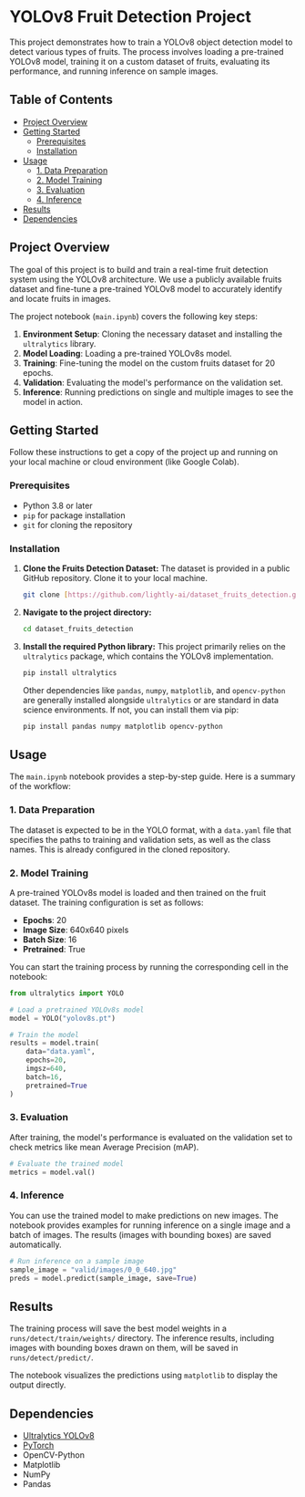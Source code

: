 # YOLOv8 Fruit Detection Project

This project demonstrates how to train a YOLOv8 object detection model to detect various types of fruits. The process involves loading a pre-trained YOLOv8 model, training it on a custom dataset of fruits, evaluating its performance, and running inference on sample images.

## Table of Contents
- [Project Overview](#project-overview)
- [Getting Started](#getting-started)
  - [Prerequisites](#prerequisites)
  - [Installation](#installation)
- [Usage](#usage)
  - [1. Data Preparation](#1-data-preparation)
  - [2. Model Training](#2-model-training)
  - [3. Evaluation](#3-evaluation)
  - [4. Inference](#4-inference)
- [Results](#results)
- [Dependencies](#dependencies)

## Project Overview

The goal of this project is to build and train a real-time fruit detection system using the YOLOv8 architecture. We use a publicly available fruits dataset and fine-tune a pre-trained YOLOv8 model to accurately identify and locate fruits in images.

The project notebook (`main.ipynb`) covers the following key steps:
1.  **Environment Setup**: Cloning the necessary dataset and installing the `ultralytics` library.
2.  **Model Loading**: Loading a pre-trained YOLOv8s model.
3.  **Training**: Fine-tuning the model on the custom fruits dataset for 20 epochs.
4.  **Validation**: Evaluating the model's performance on the validation set.
5.  **Inference**: Running predictions on single and multiple images to see the model in action.

## Getting Started

Follow these instructions to get a copy of the project up and running on your local machine or cloud environment (like Google Colab).

### Prerequisites

- Python 3.8 or later
- `pip` for package installation
- `git` for cloning the repository

### Installation

1.  **Clone the Fruits Detection Dataset:**
    The dataset is provided in a public GitHub repository. Clone it to your local machine.
    ```bash
    git clone [https://github.com/lightly-ai/dataset_fruits_detection.git](https://github.com/lightly-ai/dataset_fruits_detection.git)
    ```

2.  **Navigate to the project directory:**
    ```bash
    cd dataset_fruits_detection
    ```

3.  **Install the required Python library:**
    This project primarily relies on the `ultralytics` package, which contains the YOLOv8 implementation.
    ```bash
    pip install ultralytics
    ```
    Other dependencies like `pandas`, `numpy`, `matplotlib`, and `opencv-python` are generally installed alongside `ultralytics` or are standard in data science environments. If not, you can install them via pip:
    ```bash
    pip install pandas numpy matplotlib opencv-python
    ```

## Usage

The `main.ipynb` notebook provides a step-by-step guide. Here is a summary of the workflow:

### 1. Data Preparation
The dataset is expected to be in the YOLO format, with a `data.yaml` file that specifies the paths to training and validation sets, as well as the class names. This is already configured in the cloned repository.

### 2. Model Training
A pre-trained YOLOv8s model is loaded and then trained on the fruit dataset. The training configuration is set as follows:
-   **Epochs**: 20
-   **Image Size**: 640x640 pixels
-   **Batch Size**: 16
-   **Pretrained**: True

You can start the training process by running the corresponding cell in the notebook:
```python
from ultralytics import YOLO

# Load a pretrained YOLOv8s model
model = YOLO("yolov8s.pt")

# Train the model
results = model.train(
    data="data.yaml",
    epochs=20,
    imgsz=640,
    batch=16,
    pretrained=True
)
```

### 3. Evaluation
After training, the model's performance is evaluated on the validation set to check metrics like mean Average Precision (mAP).
```python
# Evaluate the trained model
metrics = model.val()
```

### 4. Inference
You can use the trained model to make predictions on new images. The notebook provides examples for running inference on a single image and a batch of images. The results (images with bounding boxes) are saved automatically.

```python
# Run inference on a sample image
sample_image = "valid/images/0_0_640.jpg"
preds = model.predict(sample_image, save=True)
```

## Results

The training process will save the best model weights in a `runs/detect/train/weights/` directory. The inference results, including images with bounding boxes drawn on them, will be saved in `runs/detect/predict/`.

The notebook visualizes the predictions using `matplotlib` to display the output directly.

## Dependencies

-   [Ultralytics YOLOv8](https://github.com/ultralytics/ultralytics)
-   [PyTorch](https://pytorch.org/)
-   OpenCV-Python
-   Matplotlib
-   NumPy
-   Pandas
